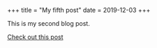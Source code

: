 +++
title = "My fifth post"
date = 2019-12-03
+++

This is my second blog post.

[Check out this post](@/posts/2023-10-16-the-stack-part-3.md)
